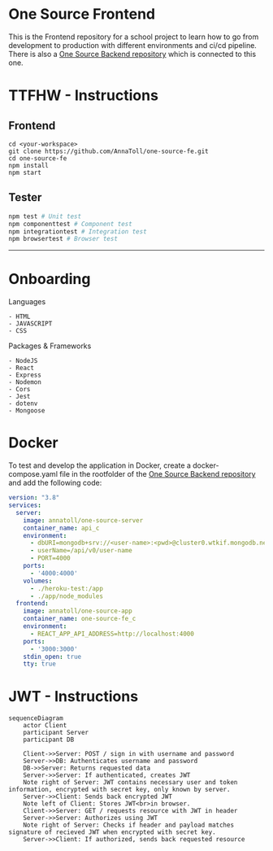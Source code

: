 # One Source Frontend

This is the Frontend repository for a school project to learn how to go from development to production with different environments and ci/cd pipeline. There is also a [One Source Backend repository](https://github.com/nillali/heroku-test) which is connected to this one.

# TTFHW - Instructions

## Frontend
```
cd <your-workspace>  
git clone https://github.com/AnnaToll/one-source-fe.git    
cd one-source-fe  
npm install
npm start  
``` 
## Tester  
```bash
npm test # Unit test  
npm componenttest # Component test  
npm integrationtest # Integration test  
npm browsertest # Browser test
``` 

***

# Onboarding
Languages
```
- HTML
- JAVASCRIPT
- CSS
```

Packages & Frameworks
```
- NodeJS
- React
- Express  
- Nodemon  
- Cors
- Jest
- dotenv
- Mongoose
```
# Docker
To test and develop the application in Docker, create a docker-compose.yaml file in the rootfolder of the [One Source Backend repository](https://github.com/nillali/heroku-test) and add the following code: 
```yaml
version: "3.8"
services:
  server:
    image: annatoll/one-source-server
    container_name: api_c
    environment:
      - dbURI=mongodb+srv://<user-name>:<pwd>@cluster0.wtkif.mongodb.net/OneSourceComponentTest?retryWrites=true&w=majority
      - userName=/api/v0/user-name
      - PORT=4000
    ports:
      - '4000:4000'
    volumes:
      - ./heroku-test:/app
      - ./app/node_modules
  frontend:
    image: annatoll/one-source-app
    container_name: one-source-fe_c
    environment:
      - REACT_APP_API_ADDRESS=http://localhost:4000
    ports: 
      - '3000:3000'
    stdin_open: true
    tty: true  
```
# JWT - Instructions
```mermaid
sequenceDiagram
	actor Client
	participant Server
	participant DB

	Client->>Server: POST / sign in with username and password
	Server->>DB: Authenticates username and password
	DB->>Server: Returns requested data
	Server->>Server: If authenticated, creates JWT
	Note right of Server: JWT contains necessary user and token information, encrypted with secret key, only known by server.
	Server->>Client: Sends back encrypted JWT
	Note left of Client: Stores JWT<br>in browser.
	Client->>Server: GET / requests resource with JWT in header
	Server->>Server: Authorizes using JWT
	Note right of Server: Checks if header and payload matches signature of recieved JWT when encrypted with secret key.
	Server->>Client: If authorized, sends back requested resource
```

